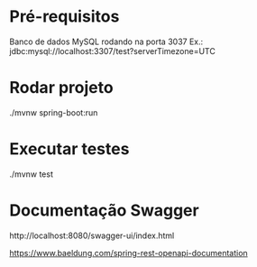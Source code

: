 # Pré-requisitos
Banco de dados MySQL rodando na porta 3037 
Ex.: jdbc:mysql://localhost:3307/test?serverTimezone=UTC

# Rodar projeto
./mvnw spring-boot:run

# Executar testes
./mvnw test

# Documentação Swagger
http://localhost:8080/swagger-ui/index.html

https://www.baeldung.com/spring-rest-openapi-documentation